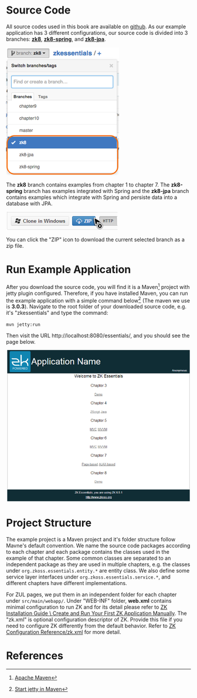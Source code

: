 # Source Code

All source codes used in this book are available on
[github](https://github.com/zkoss/zkessentials). As our example
application has 3 different configurations, our source code is divided
into 3 branches:
[**zk8**](https://github.com/zkoss/zkessentials/tree/zk8),
[**zk8-spring**](https://github.com/zkoss/zkessentials/tree/zk8-spring), and
[**zk8-jpa**](https://github.com/zkoss/zkessentials/tree/zk8-jpa).

![ center](images/ze-ch2-3branches.png  " center")

The **zk8** branch contains examples from chapter 1 to chapter 7. The
**zk8-spring** branch has examples integrated with Spring and the
**zk8-jpa** branch contains examples which integrate with Spring and
persiste data into a database with JPA.

![ center](images/ze-ch2-download-zip.png  " center")

You can click the "ZIP" icon to download the current selected branch as
a zip file.


# Run Example Application

After you download the source code, you will find it is a Maven[^1]
project with jetty plugin configured. Therefore, if you have installed Maven, you
can run the example application with a simple command below[^2] (The maven we
use is **3.0.3**). Navigate to the root folder of your downloaded source
code, e.g. it's "zkessentials" and type the command:

`mvn jetty:run`

Then visit the URL http://localhost:8080/essentials/, and you should
see the page below.

![](images/ze-ch2-index.png)


# Project Structure

The example project is a Maven project and it's folder structure follow Mavne's default convention. We name the source code packages according to each chapter and each
package contains the classes used in the example of that chapter. Some
common classes are separated to an independent package as they are used
in multiple chapters, e.g. the classes under `org.zkoss.essentials.entity.*`
are entity class. We also define some service layer interfaces under
`org.zkoss.essentials.service.*`, and different chapters have different
implementations.

For ZUL pages, we put them in an independent folder for each chapter
under `src/main/webapp/`. Under "WEB-INF" folder, **web.xml** contains
minimal configuration to run ZK and for its detail please refer to [ ZK
Installation Guide \\ Create and Run Your First ZK Application
Manually](http://books.zkoss.org/wiki/ZK%20Installation%20Guide/Quick%20Start/Create%20and%20Run%20Your%20First%20ZK%20Application%20Manually).
The "zk.xml" is optional configuration descriptor of ZK. Provide this
file if you need to configure ZK differently from the default behavior.
Refer to [ZK Configuration
Reference/zk.xml](http://books.zkoss.org/wiki/ZK%20Configuration%20Reference/zk.xml) for more
detail.


# References

[^1]: [Apache Maven](http://maven.apache.org/)

[^2]: [Start jetty in Maven](http://docs.codehaus.org/display/JETTY/Maven+Jetty+Plugin)
